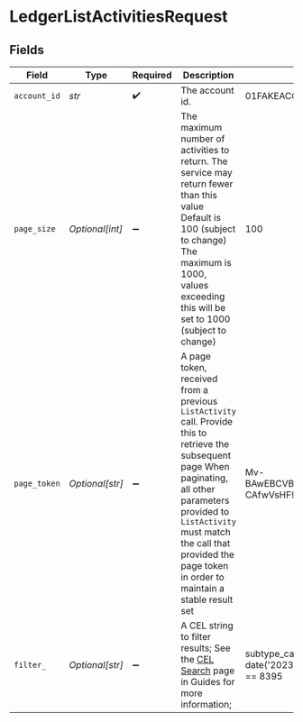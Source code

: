 # LedgerListActivitiesRequest


## Fields

| Field                                                                                                                                                                                                                                                               | Type                                                                                                                                                                                                                                                                | Required                                                                                                                                                                                                                                                            | Description                                                                                                                                                                                                                                                         | Example                                                                                                                                                                                                                                                             |
| ------------------------------------------------------------------------------------------------------------------------------------------------------------------------------------------------------------------------------------------------------------------- | ------------------------------------------------------------------------------------------------------------------------------------------------------------------------------------------------------------------------------------------------------------------- | ------------------------------------------------------------------------------------------------------------------------------------------------------------------------------------------------------------------------------------------------------------------- | ------------------------------------------------------------------------------------------------------------------------------------------------------------------------------------------------------------------------------------------------------------------- | ------------------------------------------------------------------------------------------------------------------------------------------------------------------------------------------------------------------------------------------------------------------- |
| `account_id`                                                                                                                                                                                                                                                        | *str*                                                                                                                                                                                                                                                               | :heavy_check_mark:                                                                                                                                                                                                                                                  | The account id.                                                                                                                                                                                                                                                     | 01FAKEACCOUNT1TYKWEYRH8S2K                                                                                                                                                                                                                                          |
| `page_size`                                                                                                                                                                                                                                                         | *Optional[int]*                                                                                                                                                                                                                                                     | :heavy_minus_sign:                                                                                                                                                                                                                                                  | The maximum number of activities to return. The service may return fewer than this value Default is 100 (subject to change) The maximum is 1000, values exceeding this will be set to 1000 (subject to change)                                                      | 100                                                                                                                                                                                                                                                                 |
| `page_token`                                                                                                                                                                                                                                                        | *Optional[str]*                                                                                                                                                                                                                                                     | :heavy_minus_sign:                                                                                                                                                                                                                                                  | A page token, received from a previous `ListActivity` call. Provide this to retrieve the subsequent page When paginating, all other parameters provided to `ListActivity` must match the call that provided the page token in order to maintain a stable result set | Mv-BAwEBCVBhZ2VUb2tlbgH_ggABAgEPUmVxdWVzdENoZWNrc3VtAQYAAQJJZAEMAAAAI_-CAfwVsHF9ARgyMDI0LTA2LTA0OjFGQTA1MDExOjUwMDEA                                                                                                                                                |
| `filter_`                                                                                                                                                                                                                                                           | *Optional[str]*                                                                                                                                                                                                                                                     | :heavy_minus_sign:                                                                                                                                                                                                                                                  | A CEL string to filter results; See the [CEL Search](https://developer.apexclearing.com/apex-fintech-solutions/docs/cel-search) page in Guides for more information;                                                                                                | subtype_category == 'TRADE' && process_date >= date('2023-07-31') && settle_date >= date('2023-08-18') && side == 'BUY' &&  activity_date >= date('2023-09-15') && asset_id == 8395                                                                                 |